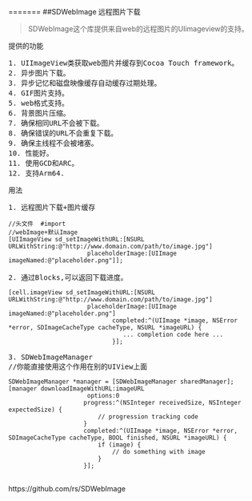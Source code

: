 =======
##SDWebImage 远程图片下载
>SDWebImage这个库提供来自web的远程图片的UIimageview的支持。
<p>提供的功能
<pre>
1. UIImageView类获取web图片并缓存到Cocoa Touch framework。
2. 异步图片下载。
3. 异步记忆和磁盘映像缓存自动缓存过期处理。
4. GIF图片支持。
5. web格式支持。
6. 背景图片压缩。
7. 确保相同URL不会被下载。
8. 确保错误的URL不会重复下载。
9. 确保主线程不会被堵塞。
10. 性能好。
11. 使用GCD和ARC。
12. 支持Arm64.
</pre>
<p>用法
<pre>
1. 远程图片下载+图片缓存
<code>
//头文件  #import <SDWebImage/UIImageView+WebCache.h>
//webImage+默认Image
[UIImageView sd_setImageWithURL:[NSURL URLWithString:@"http://www.domain.com/path/to/image.jpg"]
                      placeholderImage:[UIImage imageNamed:@"placeholder.png"]];
</code>
2. 通过Blocks,可以返回下载进度。
<code>
[cell.imageView sd_setImageWithURL:[NSURL URLWithString:@"http://www.domain.com/path/to/image.jpg"]
                      placeholderImage:[UIImage imageNamed:@"placeholder.png"]
                             completed:^(UIImage *image, NSError *error, SDImageCacheType cacheType, NSURL *imageURL) {
                                ... completion code here ...
                             }];
</code>
3. SDWebImageManager
//你能直接使用这个作用在别的UIView上面
<code>
SDWebImageManager *manager = [SDWebImageManager sharedManager];
[manager downloadImageWithURL:imageURL
                      options:0
                     progress:^(NSInteger receivedSize, NSInteger expectedSize) {
                         // progression tracking code
                     }
                     completed:^(UIImage *image, NSError *error, SDImageCacheType cacheType, BOOL finished, NSURL *imageURL) {
                         if (image) {
                             // do something with image
                         }
                     }];
</code>
</pre>
<p>https://github.com/rs/SDWebImage